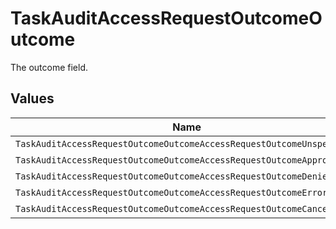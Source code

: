 # TaskAuditAccessRequestOutcomeOutcome

The outcome field.


## Values

| Name                                                                  | Value                                                                 |
| --------------------------------------------------------------------- | --------------------------------------------------------------------- |
| `TaskAuditAccessRequestOutcomeOutcomeAccessRequestOutcomeUnspecified` | ACCESS_REQUEST_OUTCOME_UNSPECIFIED                                    |
| `TaskAuditAccessRequestOutcomeOutcomeAccessRequestOutcomeApproved`    | ACCESS_REQUEST_OUTCOME_APPROVED                                       |
| `TaskAuditAccessRequestOutcomeOutcomeAccessRequestOutcomeDenied`      | ACCESS_REQUEST_OUTCOME_DENIED                                         |
| `TaskAuditAccessRequestOutcomeOutcomeAccessRequestOutcomeError`       | ACCESS_REQUEST_OUTCOME_ERROR                                          |
| `TaskAuditAccessRequestOutcomeOutcomeAccessRequestOutcomeCancelled`   | ACCESS_REQUEST_OUTCOME_CANCELLED                                      |